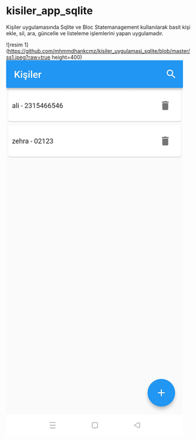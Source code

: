 # kisiler_app_sqlite

Kişiler uygulamasında Sqlite ve Bloc Statemanagement kullanılarak basit kişi ekle, sil, ara, güncelle ve listeleme işlemlerini yapan uygulamadır.

![resim 1](https://github.com/mhmmdhankcmz/kisiler_uygulamasi_sqlite/blob/master/ss1.jpeg?raw=true height=400)
![resim 2](https://github.com/mhmmdhankcmz/kisiler_uygulamasi_sqlite/blob/master/ss2.jpeg)
